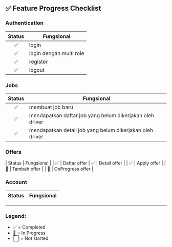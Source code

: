 ## ✅ Feature Progress Checklist

### Authentication

| Status | Fungsional              |
| :----: | ----------------------- |
|   ✅   | login                   |
|   ✅   | login dengan multi role |
|   ✅   | register                |
|   ✅   | logout                  |

### Jobs

| Status | Fungsional                                               |
| :----: | -------------------------------------------------------- |
|   ✅   | membuat job baru                                         |
|   ✅   | mendapatkan daftar job yang belum dikerjakan oleh driver |
|   ✅   | mendapatkan detail job yang belum dikerjakan oleh driver |

### Offers

| Status | Fungsional |
|   ✅   | Daftar offer 
|   ✅   | Detail offer |
|   ✅   | Apply offer |
|   🚧   | Tambah offer |
|   🚧   | OnProgress offer |


### Account

| Status | Fungsional |
| :----: | ---------- |

---

### Legend:

- ✅ = Completed
- 🚧 = In Progress
- ⬜ = Not started

<!-- <table>
  <tr>
    <th>Feature</th>
    <th>Functionality</th>
    <th>API Progress</th>
    <th>Mobile Progress</th>
    <th>Web Progress</th>
    <th>Completed</th>
  </tr>
  <tr>
    <td><b>Authentication</b></td>
    <td>User Login & Registration</td>
    <td align="center">✅</td>
    <td align="center">✅</td>
    <td align="center">🚧</td>
    <td></td>
  </tr>
  <tr>
    <td rowspan="2"><b>User Profile</b></td>
    <td>Halaman Profile</td>
    <td align="center">✅</td>
    <td align="center">✅</td>
    <td align="center">🚧</td>
    <td></td>
  </tr>
  <tr>
    <td>Edit Profile</td>
    <td align="center"></td>
    <td align="center"></td>
    <td align="center"></td>
    <td></td>
  </tr>
  <tr>
    <td rowspan="4"><b>Jobs</b></td>
    <td>Post Job</td>
    <td align="center">✅</td>
    <td align="center">✅</td>
    <td align="center">🚧</td>
    <td></td>
  </tr>
  <tr>
    <td>Apply for Job</td>
    <td align="center">✅</td>
    <td align="center">✅</td>
    <td align="center">🚧</td>
    <td></td>
  </tr>
  <tr>
    <td>Update Job</td>
    <td align="center"></td>
    <td align="center"></td>
    <td align="center"></td>
    <td></td>
  </tr>
  <tr>
    <td>Delete Job</td>
    <td align="center"></td>
    <td align="center"></td>
    <td align="center"></td>
    <td></td>
  </tr>
  <tr>
    <td rowspan="4"><b>Offers</b></td>
    <td>Post Offer</td>
    <td align="center">✅</td>
    <td align="center">🚧</td>
    <td align="center">🚧</td>
    <td></td>
  </tr>
  <tr>
    <td>Join Offer</td>
    <td align="center">✅</td>
    <td align="center">🚧</td>
    <td align="center">🚧</td>
    <td></td>
  </tr>
  <tr>
    <td>Update Offer</td>
    <td align="center"></td>
    <td align="center"></td>
    <td align="center"></td>
    <td></td>
  </tr>
  <tr>
    <td>Delete Offer</td>
    <td align="center"></td>
    <td align="center"></td>
    <td align="center"></td>
    <td></td>
  </tr>
  <tr>
    <td rowspan="2"><b>Chatting</b></td>
    <td>Real-time Messaging</td>
    <td align="center">✅</td>
    <td align="center">✅</td>
    <td align="center">🚧</td>
    <td></td>
  </tr>
  <tr>
    <td>Read Receipts & Typing Indicators</td>
    <td align="center">✅</td>
    <td align="center">✅</td>
    <td align="center">🚧</td>
    <td></td>
  </tr>
  <tr>
    <td><b>Introduction Feature</b></td>
    <td>Onboarding for New Users</td>
    <td align="center"></td>
    <td align="center"></td>
    <td align="center"></td>
    <td></td>
  </tr>
</table> -->
